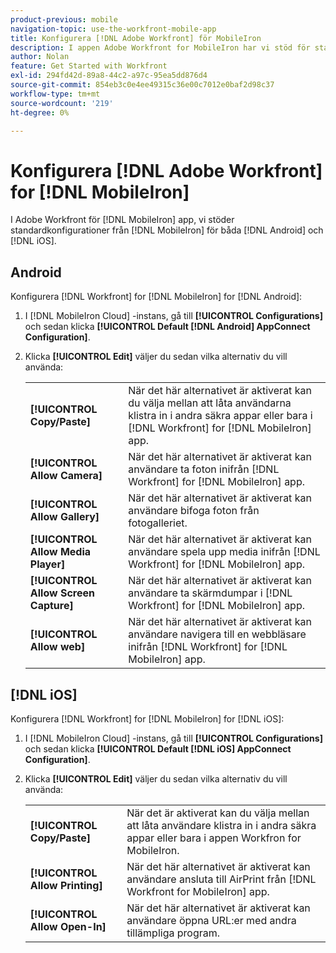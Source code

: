 ```yaml
---
product-previous: mobile
navigation-topic: use-the-workfront-mobile-app
title: Konfigurera [!DNL Adobe Workfront] för MobileIron
description: I appen Adobe Workfront for MobileIron har vi stöd för standardkonfigurationer som tillhandahålls av MobileIron för både Android och iOS.
author: Nolan
feature: Get Started with Workfront
exl-id: 294fd42d-89a8-44c2-a97c-95ea5dd876d4
source-git-commit: 854eb3c0e4ee49315c36e00c7012e0baf2d98c37
workflow-type: tm+mt
source-wordcount: '219'
ht-degree: 0%

---
```


# Konfigurera [!DNL Adobe Workfront] for [!DNL MobileIron]

I Adobe Workfront för [!DNL MobileIron] app, vi stöder standardkonfigurationer från [!DNL MobileIron] för båda [!DNL Android] och [!DNL iOS].

## Android

Konfigurera [!DNL Workfront] for [!DNL MobileIron] for [!DNL Android]:

1. I [!DNL MobileIron Cloud] -instans, gå till **[!UICONTROL Configurations]** och sedan klicka **[!UICONTROL Default [!DNL Android] AppConnect Configuration]**.

1. Klicka **[!UICONTROL Edit]** väljer du sedan vilka alternativ du vill använda:

   <table style="table-layout:auto">
    <tr>
        <td><strong>[!UICONTROL Copy/Paste]</strong></td>
        <td>När det här alternativet är aktiverat kan du välja mellan att låta användarna klistra in i andra säkra appar eller bara i [!DNL Workfront] for [!DNL MobileIron] app.</td>
    </tr>
    <tr>
        <td><strong>[!UICONTROL Allow Camera]</strong></td>
        <td>När det här alternativet är aktiverat kan användare ta foton inifrån [!DNL Workfront] for [!DNL MobileIron] app.</td>
    </tr>
    <tr>
        <td><strong>[!UICONTROL Allow Gallery]</strong></td>
        <td>När det här alternativet är aktiverat kan användare bifoga foton från fotogalleriet.</td>
    </tr>
    <tr>
        <td><strong>[!UICONTROL Allow Media Player]</strong></td>
        <td>När det här alternativet är aktiverat kan användare spela upp media inifrån [!DNL Workfront] for [!DNL MobileIron] app.</td>
    </tr>
    <tr>
        <td><strong>[!UICONTROL Allow Screen Capture]</strong></td>
        <td>När det här alternativet är aktiverat kan användare ta skärmdumpar i [!DNL Workfront] for [!DNL MobileIron] app.</td>
    </tr>
    <tr>
        <td><strong>[!UICONTROL Allow web]</strong></td>
        <td>När det här alternativet är aktiverat kan användare navigera till en webbläsare inifrån [!DNL Workfront] for [!DNL MobileIron] app.</td>
    </tr>
   </table>

## [!DNL iOS]

Konfigurera [!DNL Workfront] for [!DNL MobileIron] for [!DNL iOS]:

1. I [!DNL MobileIron Cloud] -instans, gå till **[!UICONTROL Configurations]** och sedan klicka **[!UICONTROL Default [!DNL iOS] AppConnect Configuration]**.

1. Klicka **[!UICONTROL Edit]** väljer du sedan vilka alternativ du vill använda:

   <table style="table-layout:auto">
    <tr>
        <td><strong>[!UICONTROL Copy/Paste]</strong></td>
        <td>När det är aktiverat kan du välja mellan att låta användare klistra in i andra säkra appar eller bara i appen Workfron for MobileIron.</td>
    </tr>
    <tr>
        <td><strong>[!UICONTROL Allow Printing]</strong></td>
        <td>När det här alternativet är aktiverat kan användare ansluta till AirPrint från [!DNL Workfront for MobileIron] app.</td>
    </tr>
    <tr>
        <td><strong>[!UICONTROL Allow Open-In]</strong></td>
        <td>När det här alternativet är aktiverat kan användare öppna URL:er med andra tillämpliga program.</td>
    </tr>
   </table>
